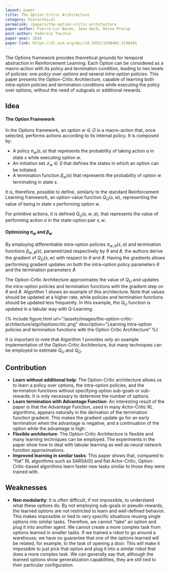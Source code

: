 ```yaml
---
layout: paper
title: The Option Critic Architecture
category: hierarchical
permalink: /papers/the-option-critic-architecture
paper-author: Pierre-Luc Bacon, Jean Harb, Doina Precup
post-author: Federico Taschin
paper-year: 2016
paper-link: https://dl.acm.org/doi/10.5555/3298483.3298491
---
```


The Options framework provides theoretical grounds for temporal abstraction in Reinforcement Learning.
Each Option can be considered as a macro-action with its policy and termination condition, leading
to two levels of policies: one *policy over options* and several *intra-option policies*. This paper
presents the Option-Critic Architecture, capable of learning both intra-option policies and termination
conditions while executing the policy over options, without the need of subgoals or additional rewards.

## Idea

#### The Option Framework
In the Options framework, an option $w \in \Omega$ is a macro-action that, once selected, performs actions
according to its internal policy. It is composed by:
- A policy $\pi_w(s, a)$ that represents the probability of taking action $a$ in state $s$ while
  executing option $w$.
- An initiation set $\mathcal{I}_w \in S$ that defines the states in which an option can be initiated.
- A termination function $\beta_w(s)$ that represents the probability of option $w$ terminating in
  state $s$.

It is, therefore, possible to define, similarly to the standard Reinforcement Learning framework, an
option-value function $Q_{\Omega}(s, w)$, representing the value of being in state $s$ performing
option $w$.

For primitive actions, it is defined $Q_U(s, w, a)$, that represents the value of performing action $a$
in the state-option pair $s, w$. 

#### Optimizing $\pi_w$ and $\beta_w$
By employing differentiable intra-option policies $\pi_{w, \theta}(s, a)$ and termination functions
$\beta_{w, \vartheta}(s)$, parametrized respectively by $\theta$ and $\vartheta$, the authors derive the
gradient of $Q_{\Omega}(s, w)$ with respect to $\theta$ and $\vartheta$. Having the gradients allows performing
gradient updates on both the intra-option policy parameters $\theta$ and the termination parameters $\vartheta$.

The Option-Critic Architecture approximates the value of $Q_U$ and updates the intra-option policies and
termination functions with the gradient step on $\theta$ and $\vartheta$. Algorithm 1 shows an example of
this architecture. Note that values should be updated at a higher rate, while policies and termination
functions should be updated less frequently. In this example, the $Q_U$ function is updated in a tabular
way with Q-Learning.

{% include figure.html url="/assets/images/the-option-critic-architecture/algo1optioncritic.png"
description="Learning intra-option policies and termination functions with the Option Critic Architecture" %}

It is important to note that Algorithm 1 provides only an example implementation of the Option-Critic
Architecture, but many techniques can be employed to estimate $Q_U$ and $Q_{\Omega}$.

## Contribution
 - **Learn without additional help**: The Option-Critic architecture allows us to learn a policy over options,
   the intra-option policies, and the termination functions without specifying option sub-goals or
   sub-rewards. It is only necessary to determine the number of options.
 - **Learn termination with Advantage Function**: An interesting result of the paper is that the Advantage
   Function, used in many Actor-Critic RL algorithms, appears naturally in the derivation of the termination
   function gradient. This makes the gradient update go for an early termination when the advantage is negative,
   and a continuation of the option while the advantage is high.
 - **Flexible architecture**: The Option-Critic Architecture is flexible and many learning techniques can be
   employed. The experiments in the paper show how to deal with tabular learning as well as neural network
   function approximations.
 - **Improved learning in similar tasks**: This paper shows that, compared to "flat" RL algorithms such as SARSA(0)
   and flat Actor-Critic, Option-Critic-based algorithms learn faster new tasks similar to those they were trained
   with.

## Weaknesses
 - **Non modularity**: It is often difficult, if not impossible, to understand what these options do. By not
   employing sub-goals or pseudo-rewards, the learned options are not restricted to learn and well-defined behavior.
   This makes impossible or tied to very specific situations reusing single options into similar tasks. Therefore,
   we cannot "take" an option and plug it into another agent. We cannot create a more complex task from options
   learned in smaller tasks. If we trained a robot to go around a warehouse, we have no guarantee that
   one of the options learned will be related, for example, to the task of opening a door. This will make it impossible
   to just pick that option and plug it into a similar robot that does a more complex task. We can generally say that,
   although the learned options show generalization capabilities, they are still tied to their particular configuration.
